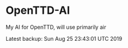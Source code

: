 # OpenTTD-AI
My AI for OpenTTD, will use primarily air

Latest backup: Sun Aug 25 23:43:01 UTC 2019
